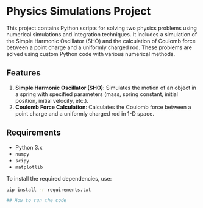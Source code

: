 # Physics Simulations Project

This project contains Python scripts for solving two physics problems using numerical simulations and integration techniques. It includes a simulation of the Simple Harmonic Oscillator (SHO) and the calculation of Coulomb force between a point charge and a uniformly charged rod. These problems are solved using custom Python code with various numerical methods.

## Features

1. **Simple Harmonic Oscillator (SHO)**: Simulates the motion of an object in a spring with specified parameters (mass, spring constant, initial position, initial velocity, etc.).
2. **Coulomb Force Calculation**: Calculates the Coulomb force between a point charge and a uniformly charged rod in 1-D space.

## Requirements

- Python 3.x
- `numpy`
- `scipy`
- `matplotlib`

To install the required dependencies, use:

```bash
pip install -r requirements.txt

## How to run the code

